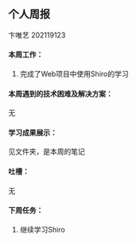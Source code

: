 ## 个人周报

卞唯艺 202119123

#### 本周工作：

1. 完成了Web项目中使用Shiro的学习

#### 本周遇到的技术困难及解决方案：

无

#### 学习成果展示：

见文件夹，是本周的笔记

#### 吐槽：

无

#### 下周任务：

1. 继续学习Shiro